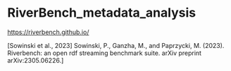 # RiverBench_metadata_analysis

https://riverbench.github.io/

[Sowinski et al., 2023] Sowinski, P., Ganzha, M., and Paprzycki, M. (2023). Riverbench: an open rdf
streaming benchmark suite. arXiv preprint arXiv:2305.06226.]

